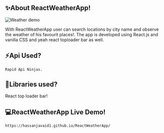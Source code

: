## ✨About ReactWeatherApp!
   ![Weather demo](https://github.com/Hassanjavaid1/ReactWeatherApp/assets/128058491/4cf15719-59e9-40bb-9dd7-24a9040c4ae5)

With ReactWeatherApp user can search locations by city name and observe the weather of his favourit places!.
The app is developed using React.js and vanilla CSS and yeah react toploader bar as well.

 ## ⚡Api Used?
 
    Rapid Api Ninjas.
    
## 📙Libraries used?
   React top loader bar!

## 💻ReactWeatherApp Live Demo!
    https://hassanjavaid1.github.io/ReactWeatherApp/
